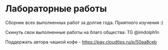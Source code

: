 # Лабораторные работы

Сборник всех выполненных работ за долгие года.
Приятного изучения :)

Скинуть свои выполненные работы на благо общества: TG @imdolph1n

Поддержать автора чашкой кофе - https://pay.cloudtips.ru/p/50aa8ceb
